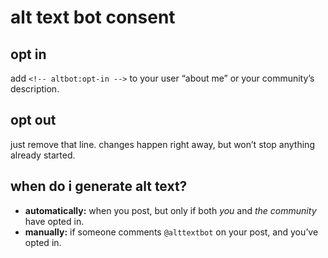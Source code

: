# alt text bot consent

## opt in

add `<!-- altbot:opt-in -->` to your user “about me” or your community’s description.

## opt out

just remove that line. changes happen right away, but won’t stop anything already started.

## when do i generate alt text?

- **automatically:** when you post, but only if both *you* and *the community* have opted in.
- **manually:** if someone comments `@alttextbot` on your post, and you’ve opted in.
